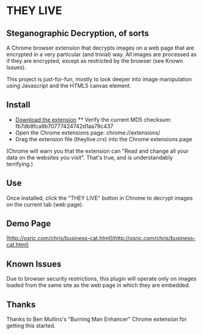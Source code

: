 THEY LIVE
=========
Steganographic Decryption, of sorts
-----------------------------------

A Chrome browser extension that decrypts images on 
a web page that are encrypted in a very particular 
(and trivial) way. All images are processed as if 
they are encrypted, except as restricted by the
browser (see Known Issues).

This project is just-for-fun, mostly to look deeper
into image manipulation using Javascript and the 
HTML5 canvas element.

Install
-------

* [Download the extension](http://osric.com/chris/steganography/theylive.crx)
** Verify the current MD5 checksum: fb7db8fca9b70777424742d1aa79c437
* Open the Chrome extensions page: chrome://extensions/
* Drag the extension file (theylive.crx) into the Chrome extensions page

(Chrome will warn you that the extension can "Read and change all your data on the websites you visit". That's true, and is understandably terrifying.)

Use
---
Once installed, click the "THEY LIVE" button in Chrome 
to decrypt images on the current tab (web page).

Demo Page
---------
[http://osric.com/chris/business-cat.html](http://osric.com/chris/business-cat.html)

Known Issues
------------
Due to browser security restrictions, this plugin will 
operate only on images loaded from the same site as the 
web page in which they are embedded.

Thanks
------
Thanks to Ben Mullins's "Burning Man Enhancer" Chrome extension
for getting this started.
